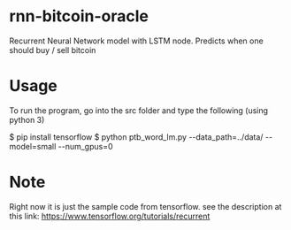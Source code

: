 # rnn-bitcoin-oracle
Recurrent Neural Network model with LSTM node. Predicts when one should buy / sell bitcoin

# Usage
To run the program, go into the src folder and type the following (using python 3)

$ pip install tensorflow
$ python ptb_word_lm.py --data_path=../data/ --model=small --num_gpus=0

# Note
Right now it is just the sample code from tensorflow. see the description at this link:
https://www.tensorflow.org/tutorials/recurrent

